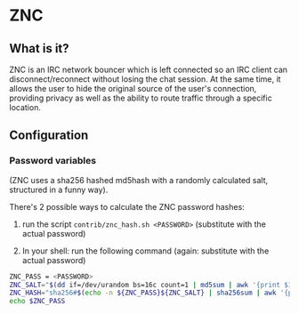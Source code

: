 # ZNC

## What is it?
ZNC is an IRC network bouncer which is left connected so an IRC client can disconnect/reconnect without losing the chat session. At the same time, it allows the user to hide the original source of the user's connection, providing privacy as well as the ability to route traffic through a specific location.

## Configuration

### Password variables

(ZNC uses a sha256 hashed md5hash with a randomly calculated salt, structured in a funny way).

There's 2 possible ways to calculate the ZNC password hashes:

1. run the script `contrib/znc_hash.sh <PASSWORD>` (substitute <PASSWORD> with the actual password)

2. In your shell: run the following command (again: substitute <PASSWORD> with the actual password)

  ```bash
ZNC_PASS = <PASSWORD>
ZNC_SALT="$(dd if=/dev/urandom bs=16c count=1 | md5sum | awk '{print $1}')"
ZNC_HASH="sha256#$(echo -n ${ZNC_PASS}${ZNC_SALT} | sha256sum | awk '{print $1}')#$ZNC_SALT#"
echo $ZNC_PASS
```
